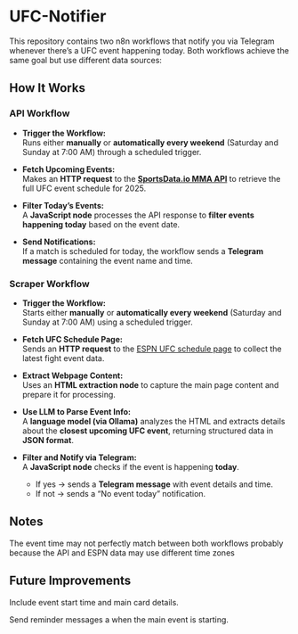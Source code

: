 # UFC-Notifier
This repository contains two n8n workflows that notify you via Telegram whenever there’s a UFC event happening today.
Both workflows achieve the same goal but use different data sources:

## How It Works

### API Workflow

- **Trigger the Workflow:**  
  Runs either **manually** or **automatically every weekend** (Saturday and Sunday at 7:00 AM) through a scheduled trigger.

- **Fetch Upcoming Events:**  
  Makes an **HTTP request** to the [**SportsData.io MMA API**](https://sportsdata.io/developers/api-documentation/mma#schedules) to retrieve the full UFC event schedule for 2025.

- **Filter Today’s Events:**  
  A **JavaScript node** processes the API response to **filter events happening today** based on the event date.

- **Send Notifications:**  
  If a match is scheduled for today, the workflow sends a **Telegram message** containing the event name and time.


### Scraper Workflow

- **Trigger the Workflow:**  
  Starts either **manually** or **automatically every weekend** (Saturday and Sunday at 7:00 AM) using a scheduled trigger.

- **Fetch UFC Schedule Page:**  
  Sends an **HTTP request** to the [ESPN UFC schedule page](https://www.espn.com/mma/schedule/_/league/ufc) to collect the latest fight event data.

- **Extract Webpage Content:**  
  Uses an **HTML extraction node** to capture the main page content and prepare it for processing.

- **Use LLM to Parse Event Info:**  
  A **language model (via Ollama)** analyzes the HTML and extracts details about the **closest upcoming UFC event**, returning structured data in **JSON format**.

- **Filter and Notify via Telegram:**  
  A **JavaScript node** checks if the event is happening **today**.  
  - If yes → sends a **Telegram message** with event details and time.  
  - If not → sends a “No event today” notification.


## Notes
The event time may not perfectly match between both workflows probably because the API and ESPN data may use different time zones

## Future Improvements

Include event start time and main card details.

Send reminder messages a when the main event is starting.

